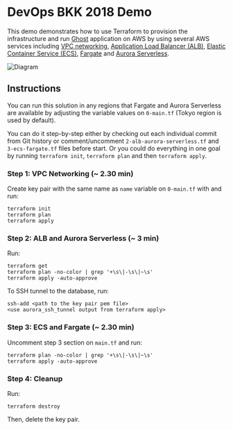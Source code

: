# DevOps BKK 2018 Demo

This demo demonstrates how to use Terraform to provision the infrastructure and run [Ghost](https://ghost.org/) application on AWS by using several AWS services including [VPC networking](https://aws.amazon.com/vpc/), [Application Load Balancer (ALB)](https://docs.aws.amazon.com/elasticloadbalancing/latest/application/introduction.html), [Elastic Container Service (ECS)](https://aws.amazon.com/ecs/), [Fargate](https://aws.amazon.com/fargate/) and [Aurora Serverless](https://aws.amazon.com/rds/aurora/serverless/).

![Diagram](diagram.png)

## Instructions

You can run this solution in any regions that Fargate and Aurora Serverless are available by adjusting the variable values on `0-main.tf` (Tokyo region is used by default).

You can do it step-by-step either by checking out each individual commit from Git history or comment/uncomment `2-alb-aurora-serverless.tf` and `3-ecs-fargate.tf` files before start. Or you could do everything in one goal by running `terraform init`, `terraform plan` and then `terraform apply`.

### Step 1: VPC Networking (~ 2.30 min)
Create key pair with the same name as `name` variable on `0-main.tf` with and run:
```
terraform init
terraform plan
terraform apply
```

### Step 2: ALB and Aurora Serverless (~ 3 min)
Run:
```
terraform get
terraform plan -no-color | grep '+\s\|-\s\|~\s'
terraform apply -auto-approve
```
To SSH tunnel to the database, run:
```
ssh-add <path to the key pair pem file>
<use aurora_ssh_tunnel output from terraform apply>
```

### Step 3: ECS and Fargate (~ 2.30 min)
Uncomment step 3 section on `main.tf` and run:
```
terraform plan -no-color | grep '+\s\|-\s\|~\s'
terraform apply -auto-approve
```

### Step 4: Cleanup
Run:
```
terraform destroy
```
Then, delete the key pair.